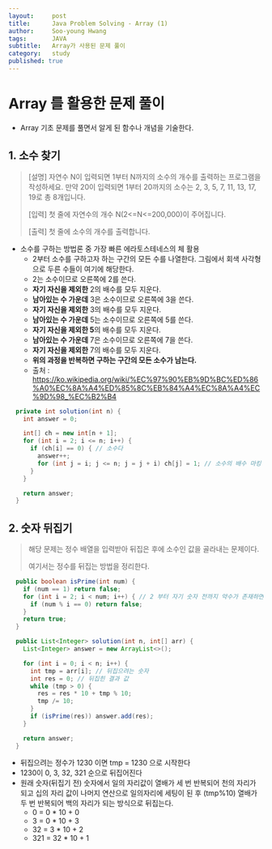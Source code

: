 ```yaml
---
layout:     post
title:      Java Problem Solving - Array (1)
author:     Soo-young Hwang
tags: 		JAVA
subtitle:  	Array가 사용된 문제 풀이
category:   study
published: true
---
```


# Array 를 활용한 문제 풀이

- Array 기초 문제를 풀면서 알게 된 함수나 개념을 기술한다.


## 1. 소수 찾기

> [설명]
> 자연수 N이 입력되면 1부터 N까지의 소수의 개수를 출력하는 프로그램을 작성하세요.
> 만약 20이 입력되면 1부터 20까지의 소수는 2, 3, 5, 7, 11, 13, 17, 19로 총 8개입니다.
>
> [입력]
> 첫 줄에 자연수의 개수 N(2<=N<=200,000)이 주어집니다.
>
> [출력]
> 첫 줄에 소수의 개수를 출력합니다.

- 소수를 구하는 방법론 중 가장 빠른 에라토스테네스의 체 활용
  - 2부터 소수를 구하고자 하는 구간의 모든 수를 나열한다. 그림에서 회색 사각형으로 두른 수들이 여기에 해당한다.
  - 2는 소수이므로 오른쪽에 2를 쓴다.
  - **자기 자신을 제외한** 2의 배수를 모두 지운다.
  - **남아있는 수 가운데** 3은 소수이므로 오른쪽에 3을 쓴다.
  - **자기 자신을 제외한** 3의 배수를 모두 지운다.
  - **남아있는 수 가운데** 5는 소수이므로 오른쪽에 5를 쓴다.
  - **자기 자신을 제외한 5**의 배수를 모두 지운다.
  - **남아있는 수 가운데** 7은 소수이므로 오른쪽에 7을 쓴다.
  - **자기 자신을 제외한** 7의 배수를 모두 지운다.
  - **위의 과정을 반복하면 구하는 구간의 모든 소수가 남는다.**
  - 출처 : https://ko.wikipedia.org/wiki/%EC%97%90%EB%9D%BC%ED%86%A0%EC%8A%A4%ED%85%8C%EB%84%A4%EC%8A%A4%EC%9D%98_%EC%B2%B4

```java
  private int solution(int n) {
    int answer = 0;

    int[] ch = new int[n + 1];
    for (int i = 2; i <= n; i++) {
      if (ch[i] == 0) { // 소수다
        answer++;
        for (int j = i; j <= n; j = j + i) ch[j] = 1; // 소수의 배수 마킹
      }
    }

    return answer;
  }
```



## 2. 숫자 뒤집기

> 해당 문제는 정수 배열을 입력받아 뒤집은 후에 소수인 값을 골라내는 문제이다.
>
> 여기서는 정수를 뒤집는 방법을 정리한다.

```java
  public boolean isPrime(int num) {
    if (num == 1) return false;
    for (int i = 2; i < num; i++) { // 2 부터 자기 숫자 전까지 약수가 존재하면 소수가 아니다
      if (num % i == 0) return false;
    }
    return true;
  }

  public List<Integer> solution(int n, int[] arr) {
    List<Integer> answer = new ArrayList<>();

    for (int i = 0; i < n; i++) {
      int tmp = arr[i]; // 뒤집으려는 숫자 
      int res = 0; // 뒤집힌 결과 값
      while (tmp > 0) {
        res = res * 10 + tmp % 10;
        tmp /= 10;
      }
      if (isPrime(res)) answer.add(res);
    }

    return answer;
  }
```

- 뒤집으려는 정수가 1230 이면 tmp = 1230 으로 시작한다
- 1230이 0, 3, 32, 321 순으로 뒤집어진다
- 원래 숫자(뒤집기 전) 숫자에서
  일의 자리값이 열배가 세 번 반복되어 천의 자리가 되고
  십의 자리 값이 나머지 연산으로 일의자리에 세팅이 된 후 (tmp%10) 열배가 두 번 반복되어 백의 자리가 되는 방식으로 뒤집는다.
  - 0 = 0 * 10 + 0
  - 3 = 0 * 10 + 3
  - 32 = 3 * 10 + 2
  - 321 = 32 * 10 + 1

